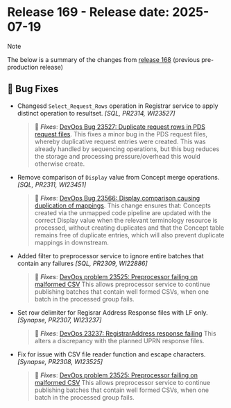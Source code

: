 # Release 169 - Release date: 2025-07-19

> [!NOTE]
> The below is a summary of the changes from [release 168](Release-168.md) (previous pre-production release)

## 🐞 Bug Fixes

- Changesd `Select_Request_Rows` operation in Registrar service to apply distinct operation to resultset. *[SQL, PR2314, WI23527]*
  > 🐞 ***Fixes***: [DevOps Bug 23527: Duplicate request rows in PDS request files](https://dev.azure.com/NELAnalytics/LondonDataService/_workitems/edit/23527). This fixes a minor bug in the PDS request files, whereby duplicative request entries were created. This was already handled by sequencing operations, but this bug reduces the storage and processing pressure/overhead this would otherwise create.

- Remove comparison of `Display` value from Concept merge operations. *[SQL, PR2311, WI23451]*
  > 🐞 ***Fixes***: [DevOps Bug 23566: Display comparison causing duplication of mappings](https://dev.azure.com/NELAnalytics/LondonDataService/_workitems/edit/23566). This change ensures that: Concepts created via the unmapped code pipeline are updated with the correct Display value when the relevant terminology resource is processed, without creating duplicates and that the Concept table remains free of duplicate entries, which will also prevent duplicate mappings in downstream.

- Added filter to preprocessor service to ignore entire batches that contain any failures *[SQL, PR2309, WI22886]*
  > 🐞 ***Fixes***: [DevOps problem 23525: Preprocessor failing on malformed CSV](https://dev.azure.com/NELAnalytics/LondonDataService/_workitems/edit/23525) This allows preprocessor service to continue publishing batches that contain well formed CSVs, when one batch in the processed group fails.

- Set row delimiter for Regisrar Address Response files with LF only. *[Synapse, PR2307, WI23237]*
  > 🐞 ***Fixes***: [DevOps 23237: RegistrarAddress response failing](https://dev.azure.com/NELAnalytics/LondonDataService/_workitems/edit/23237) This alters a discrepancy with the planned UPRN response files.

- Fix for issue with CSV file reader function and escape characters. *[Synapse, PR2308, WI23525]*
  > 🐞 ***Fixes***: [DevOps problem 23525: Preprocessor failing on malformed CSV](https://dev.azure.com/NELAnalytics/LondonDataService/_workitems/edit/23525) This allows preprocessor service to continue publishing batches that contain well formed CSVs, when one batch in the processed group fails.
